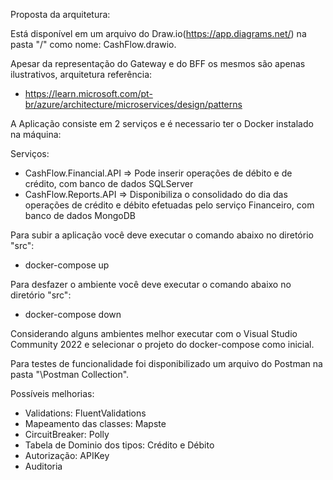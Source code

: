 
Proposta da arquitetura:

Está disponível em um arquivo do Draw.io(https://app.diagrams.net/) na pasta "/" como nome: CashFlow.drawio.

Apesar da representação do Gateway e do BFF os mesmos são apenas ilustrativos, arquitetura referência:

- https://learn.microsoft.com/pt-br/azure/architecture/microservices/design/patterns

A Aplicação consiste em 2 serviços e é necessario ter o Docker instalado na máquina:

Serviços:

- CashFlow.Financial.API => Pode inserir operações de débito e de crédito, com banco de dados SQLServer
- CashFlow.Reports.API => Disponibiliza o consolidado do dia das operações de crédito e débito efetuadas pelo serviço Financeiro, com banco de dados MongoDB

Para subir a aplicação você deve executar o comando abaixo no diretório "src":

- docker-compose up

Para desfazer o ambiente você deve  executar o comando abaixo no diretório "src":

- docker-compose down

Considerando alguns ambientes melhor executar com o Visual Studio Community 2022 e selecionar o projeto do docker-compose como inicial.

Para testes de funcionalidade foi disponibilizado um arquivo do Postman na pasta "\Postman Collection".

Possíveis melhorias:

- Validations: FluentValidations
- Mapeamento das classes: Mapste
- CircuitBreaker: Polly
- Tabela de Dominio dos tipos: Crédito e Débito
- Autorização: APIKey
- Auditoria
